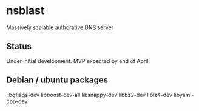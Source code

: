 # nsblast
Massively scalable authorative DNS server

## Status
Under initial development.
MVP expected by end of April.

## Debian / ubuntu packages
libgflags-dev libboost-dev-all libsnappy-dev libbz2-dev liblz4-dev libyaml-cpp-dev
